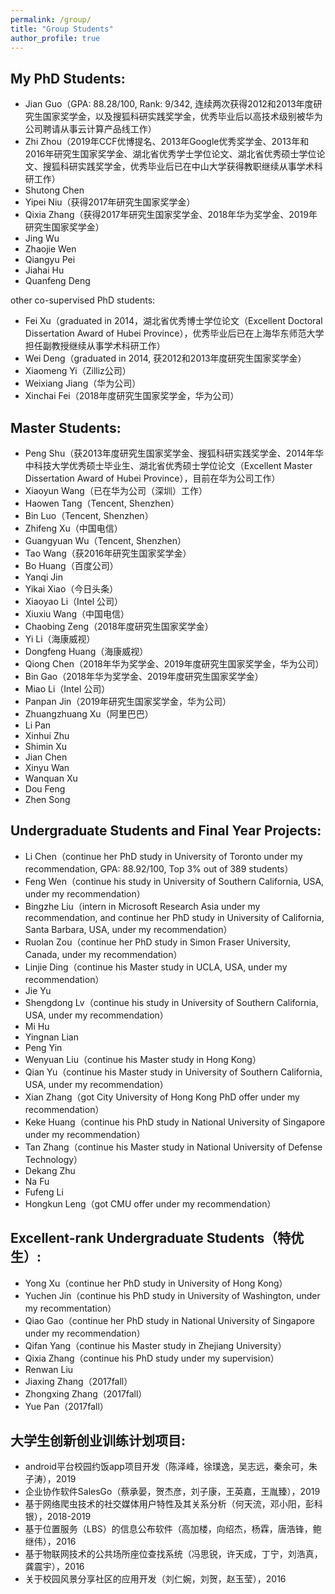 ```yaml
---
permalink: /group/
title: "Group Students"
author_profile: true
---
```


## My PhD Students:

* Jian Guo（GPA: 88.28/100, Rank: 9/342, 连续两次获得2012和2013年度研究生国家奖学金，以及搜狐科研实践奖学金，优秀毕业后以高技术级别被华为公司聘请从事云计算产品线工作）
* Zhi Zhou（2019年CCF优博提名、2013年Google优秀奖学金、2013年和2016年研究生国家奖学金、湖北省优秀学士学位论文、湖北省优秀硕士学位论文、搜狐科研实践奖学金，优秀毕业后已在中山大学获得教职继续从事学术科研工作）
* Shutong Chen
* Yipei Niu（获得2017年研究生国家奖学金）
* Qixia Zhang（获得2017年研究生国家奖学金、2018年华为奖学金、2019年研究生国家奖学金）
* Jing Wu
* Zhaojie Wen
* Qiangyu Pei
* Jiahai Hu
* Quanfeng Deng

other co-supervised PhD students: 
* Fei Xu（graduated in 2014，湖北省优秀博士学位论文（Excellent Doctoral Dissertation Award of Hubei Province），优秀毕业后已在上海华东师范大学担任副教授继续从事学术科研工作）
* Wei Deng（graduated in 2014, 获2012和2013年度研究生国家奖学金）
* Xiaomeng Yi（Zilliz公司）
* Weixiang Jiang（华为公司）
* Xinchai Fei（2018年度研究生国家奖学金，华为公司）

## Master Students:

* Peng Shu（获2013年度研究生国家奖学金、搜狐科研实践奖学金、2014年华中科技大学优秀硕士毕业生、湖北省优秀硕士学位论文（Excellent Master Dissertation Award of Hubei Province），目前在华为公司工作）
* Xiaoyun Wang（已在华为公司（深圳）工作）
* Haowen Tang（Tencent, Shenzhen）
* Bin Luo（Tencent, Shenzhen）
* Zhifeng Xu（中国电信）
* Guangyuan Wu（Tencent, Shenzhen）
* Tao Wang（获2016年研究生国家奖学金）
* Bo Huang（百度公司）
* Yanqi Jin
* Yikai Xiao（今日头条）
* Xiaoyao Li（Intel 公司）
* Xiuxiu Wang（中国电信）
* Chaobing Zeng（2018年度研究生国家奖学金）
* Yi Li（海康威视）
* Dongfeng Huang（海康威视）
* Qiong Chen（2018年华为奖学金、2019年度研究生国家奖学金，华为公司）
* Bin Gao（2018年华为奖学金、2019年度研究生国家奖学金）
* Miao Li（Intel 公司）
* Panpan Jin（2019年研究生国家奖学金，华为公司）
* Zhuangzhuang Xu（阿里巴巴）
* Li Pan
* Xinhui Zhu
* Shimin Xu
* Jian Chen
* Xinyu Wan
* Wanquan Xu
* Dou Feng
* Zhen Song

## Undergraduate Students and Final Year Projects:

* Li Chen（continue her PhD study in University of Toronto under my recommendation, GPA: 88.92/100, Top 3% out of 389 students）
* Feng Wen（continue his study in University of Southern California, USA, under my recommendation）
* Bingzhe Liu（intern in Microsoft Research Asia under my recommendation, and continue her PhD study in University of California, Santa Barbara, USA, under my recommendation）
* Ruolan Zou（continue her PhD study in Simon Fraser University, Canada, under my recommendation）
* Linjie Ding（continue his Master study in UCLA, USA, under my recommendation）
* Jie Yu
* Shengdong Lv（continue his study in University of Southern California, USA, under my recommendation）
* Mi Hu
* Yingnan Lian
* Peng Yin
* Wenyuan Liu（continue his Master study in Hong Kong）
* Qian Yu（continue his Master study in University of Southern California, USA, under my recommendation）
* Xian Zhang（got City University of Hong Kong PhD offer under my recommendation）
* Keke Huang（continue his PhD study in National University of Singapore under my recommendation）
* Tan Zhang（continue his Master study in National University of Defense Technology）
* Dekang Zhu
* Na Fu
* Fufeng Li
* Hongkun Leng（got CMU offer under my recommendation）

## Excellent-rank Undergraduate Students（特优生）:

* Yong Xu（continue her PhD study in University of Hong Kong）
* Yuchen Jin（continue his PhD study in University of Washington, under my recommentation）
* Qiao Gao（continue her PhD study in National University of Singapore under my recommendation）
* Qifan Yang（continue his Master study in Zhejiang University）
* Qixia Zhang（continue his PhD study under my supervision）
* Renwan Liu
* Jiaxing Zhang（2017fall）
* Zhongxing Zhang（2017fall）
* Yue Pan（2017fall）

## 大学生创新创业训练计划项目:

* android平台校园约饭app项目开发（陈泽峰，徐璞逸，吴志远，秦余可，朱子涛），2019
* 企业协作软件SalesGo（蔡承晏，贺杰彦，刘子康，王英嘉，王胤臻），2019
* 基于网络爬虫技术的社交媒体用户特性及其关系分析（何天流，邓小阳，彭科银），2018-2019
* 基于位置服务（LBS）的信息公布软件（高加楼，向绍杰，杨霖，唐浩锋，鲍继伟），2016
* 基于物联网技术的公共场所座位查找系统（冯思锐，许天成，丁宁，刘浩真，龚震宇），2016
* 关于校园风景分享社区的应用开发（刘仁婉，刘贺，赵玉莹），2016
